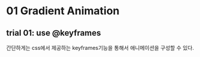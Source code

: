 # 01 Gradient Animation

## trial 01: use @keyframes

간단하게는 css에서 제공하는 keyframes기능을 통해서 애니메이션을 구성할 수 있다.

